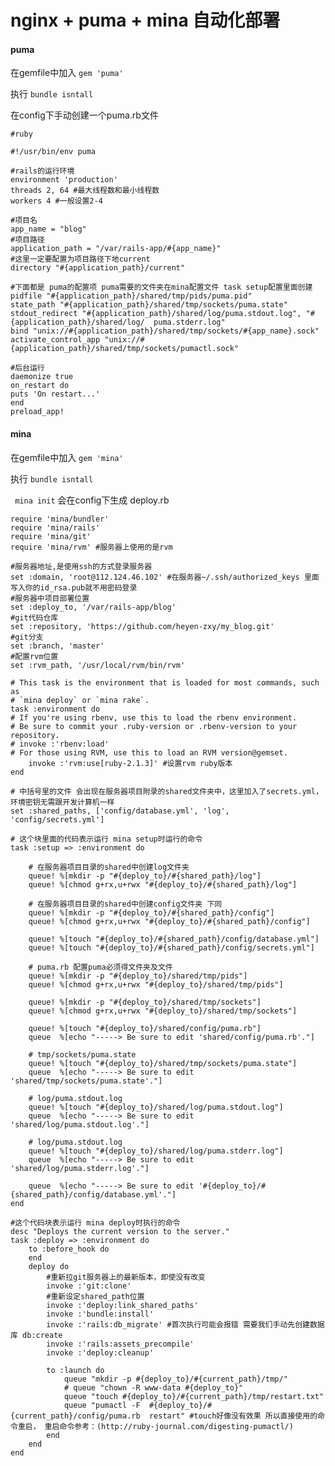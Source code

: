 # nginx + puma + mina 自动化部署

#### puma
 在gemfile中加入 ` gem 'puma' `
  
 执行 ` bundle isntall `
 
 在config下手动创建一个puma.rb文件
  
 	
 	#ruby

	#!/usr/bin/env puma

	#rails的运行环境
	environment 'production'
	threads 2, 64 #最大线程数和最小线程数
	workers 4 #一般设置2-4

	#项目名
	app_name = "blog"
	#项目路径
	application_path = "/var/rails-app/#{app_name}"
	#这里一定要配置为项目路径下地current
	directory "#{application_path}/current"

	#下面都是 puma的配置项 puma需要的文件夹在mina配置文件 task setup配置里面创建
	pidfile "#{application_path}/shared/tmp/pids/puma.pid"
	state_path "#{application_path}/shared/tmp/sockets/puma.state"
	stdout_redirect "#{application_path}/shared/log/puma.stdout.log", "#{application_path}/shared/log/	puma.stderr.log"
	bind "unix://#{application_path}/shared/tmp/sockets/#{app_name}.sock"
	activate_control_app "unix://#{application_path}/shared/tmp/sockets/pumactl.sock"

	#后台运行
	daemonize true
	on_restart do
  	puts 'On restart...'
	end
	preload_app! 
 
#### mina
在gemfile中加入 ` gem 'mina' `
  
 执行 ` bundle isntall `
 
 ` mina init` 会在config下生成 deploy.rb
 
 	require 'mina/bundler'
	require 'mina/rails'
	require 'mina/git'
	require 'mina/rvm' #服务器上使用的是rvm

	#服务器地址,是使用ssh的方式登录服务器 
	set :domain, 'root@112.124.46.102' #在服务器~/.ssh/authorized_keys 里面写入你的id_rsa.pub就不用密码登录
	#服务器中项目部署位置
	set :deploy_to, '/var/rails-app/blog'
	#git代码仓库
	set :repository, 'https://github.com/heyen-zxy/my_blog.git'
	#git分支
	set :branch, 'master'
	#配置rvm位置
	set :rvm_path, '/usr/local/rvm/bin/rvm'
	
	# This task is the environment that is loaded for most commands, such as
	# `mina deploy` or `mina rake`.
	task :environment do
  	# If you're using rbenv, use this to load the rbenv environment.
  	# Be sure to commit your .ruby-version or .rbenv-version to your repository.
  	# invoke :'rbenv:load'
	# For those using RVM, use this to load an RVM version@gemset.
  		invoke :'rvm:use[ruby-2.1.3]' #设置rvm ruby版本
	end

	# 中括号里的文件 会出现在服务器项目附录的shared文件夹中，这里加入了secrets.yml，环境密钥无需跟开发计算机一样
	set :shared_paths, ['config/database.yml', 'log', 'config/secrets.yml']

	# 这个块里面的代码表示运行 mina setup时运行的命令
	task :setup => :environment do

  		# 在服务器项目目录的shared中创建log文件夹
  		queue! %[mkdir -p "#{deploy_to}/#{shared_path}/log"]
  		queue! %[chmod g+rx,u+rwx "#{deploy_to}/#{shared_path}/log"]

  		# 在服务器项目目录的shared中创建config文件夹 下同
  		queue! %[mkdir -p "#{deploy_to}/#{shared_path}/config"]
  		queue! %[chmod g+rx,u+rwx "#{deploy_to}/#{shared_path}/config"]

  		queue! %[touch "#{deploy_to}/#{shared_path}/config/database.yml"]
  		queue! %[touch "#{deploy_to}/#{shared_path}/config/secrets.yml"]

  		# puma.rb 配置puma必须得文件夹及文件
  		queue! %[mkdir -p "#{deploy_to}/shared/tmp/pids"]
  		queue! %[chmod g+rx,u+rwx "#{deploy_to}/shared/tmp/pids"]

  		queue! %[mkdir -p "#{deploy_to}/shared/tmp/sockets"]
  		queue! %[chmod g+rx,u+rwx "#{deploy_to}/shared/tmp/sockets"]

  		queue! %[touch "#{deploy_to}/shared/config/puma.rb"]
  		queue  %[echo "-----> Be sure to edit 'shared/config/puma.rb'."]

  		# tmp/sockets/puma.state
  		queue! %[touch "#{deploy_to}/shared/tmp/sockets/puma.state"]
  		queue  %[echo "-----> Be sure to edit 'shared/tmp/sockets/puma.state'."]

  		# log/puma.stdout.log
  		queue! %[touch "#{deploy_to}/shared/log/puma.stdout.log"]
  		queue  %[echo "-----> Be sure to edit 'shared/log/puma.stdout.log'."]

  		# log/puma.stdout.log
  		queue! %[touch "#{deploy_to}/shared/log/puma.stderr.log"]
  		queue  %[echo "-----> Be sure to edit 'shared/log/puma.stderr.log'."]

  		queue  %[echo "-----> Be sure to edit '#{deploy_to}/#{shared_path}/config/database.yml'."]
	end

	#这个代码块表示运行 mina deploy时执行的命令
	desc "Deploys the current version to the server."
	task :deploy => :environment do
  		to :before_hook do
  		end
  		deploy do
    		#重新拉git服务器上的最新版本，即使没有改变
    		invoke :'git:clone'
    		#重新设定shared_path位置
    		invoke :'deploy:link_shared_paths'
    		invoke :'bundle:install'
    		invoke :'rails:db_migrate' #首次执行可能会报错 需要我们手动先创建数据库 db:create
    		invoke :'rails:assets_precompile'
    		invoke :'deploy:cleanup'

    		to :launch do
      			queue "mkdir -p #{deploy_to}/#{current_path}/tmp/"
      			# queue "chown -R www-data #{deploy_to}"
      			queue "touch #{deploy_to}/#{current_path}/tmp/restart.txt" 
      			queue "pumactl -F  #{deploy_to}/#{current_path}/config/puma.rb  restart" #touch好像没有效果 所以直接使用的命令重启， 重启命令参考：(http://ruby-journal.com/digesting-pumactl/)
    		end
  		end
	end

  